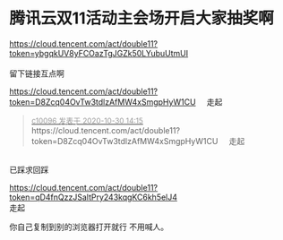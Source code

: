 # 腾讯云双11活动主会场开启大家抽奖啊


https://cloud.tencent.com/act/double11?token=ybgqkUV8yFCOazTgJGZk50LYubuUtmUI<br />
<br />
留下链接互点啊

https://cloud.tencent.com/act/double11?token=D8Zcq04OvTw3tdlzAfMW4xSmgpHyW1CU&nbsp; &nbsp;&nbsp;&nbsp;走起

<div class="quote"><blockquote><font size="2"><a href="https://www.hostloc.com/forum.php?mod=redirect&amp;goto=findpost&amp;pid=9375040&amp;ptid=760222" target="_blank"><font color="#999999">c10096 发表于 2020-10-30 14:15</font></a></font><br />
https://cloud.tencent.com/act/double11?token=D8Zcq04OvTw3tdlzAfMW4xSmgpHyW1CU&nbsp; &nbsp;&nbsp;&nbsp;走起</blockquote></div><br />
已踩求回踩

https://cloud.tencent.com/act/double11?token=qD4fnQzzJSaltPry243kqgKC6kh5elJ4<br />
走起

你自己复制到别的浏览器打开就行 不用喊人。
